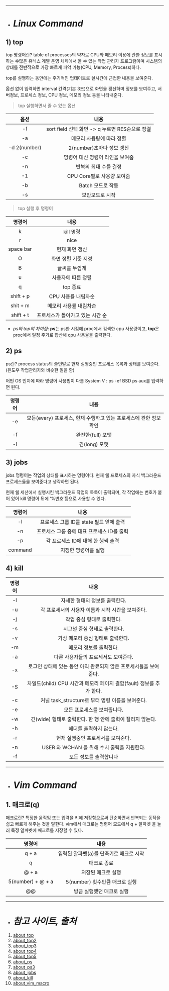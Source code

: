 ***
* # ***Linux Command***


## 1) **top**

top 명령어란? table of processes의 약자로  CPU와 메모리 이용에 관한 정보를 표시하는 수많은 유닉스 계열 운영 체제에서 볼 수 있는 작업 관리자 프로그램이며 시스템의 상태를 전반적으로 가장 빠르게 파악 가능(CPU, Memory, Process)하다.

top를 실행하는 동안에는 주기적인 업데이트로 실시간에 근접한 내용을 보여준다.

옵션 없이 입력하면 interval 간격(기본 3초)으로 화면을 갱신하며 정보를 보여주고, 서버정보, 프로세스 정보, CPU 정보, 메모리 정보 등을 나타내준다.

>top 실행하면서 줄 수 있는 옵션

|옵션|내용|
|:------:|:------:|
|-f|sort field 선택 화면 -> q 누르면 RES순으로 정렬|
|-a|메모리 사용량에 따라 정렬|
|-d 2(number)|2(number)초마다 정보 갱신|
|-c|명령어 대신 명령어 라인을 보여줌
|-n|반복의 최대 수를 결정|
|-1|CPU Core별로 사용량 보여줌|
|-b|Batch 모드로 작동|
|-s|보안모드로 시작|

>top 실행 후 명령어

|명령어|내용|
|:---:|:---:|
|k|kill 명령|
|r|nice |
|space bar|현재 화면 갱신|
|O|화면 정렬 기준 지정|
|B|글씨를 두껍게|
|u|사용자에 따른 정렬|
|q|top 종료|
|shift + p|CPU 사용률 내림차순|
|shit + m|메모리 사용률 내림차순|
|shift + t|프로세스가 돌아가고 있는 시간 순|

* *ps와 top의 차이점*: **ps**는 ps한 시점에 proc에서 검색한 cpu 사용량이고, **top**은 proc에서 일정 주기로 합산해 cpu 사용율을 출력한다.

## 2) **ps**

ps란? process status의 줄인말로 현재 실행중인 프로세스 목록과 상태를 보여준다.(윈도우 작업관리자와 비슷한 일을 함)

어떤 OS 인지에 따라 명령어 사용법이 다름
System V : ps -ef
BSD ps aux를 입력하면 된다.


|명령어|내용|
|:---:|:---:|
|-e|모든(every) 프로세스, 현재 수행하고 있는 프로세스에 관한 정보 확인|
|-f|완전한(full) 포맷|
|-l|긴(long) 포맷|



## 3) **jobs**

jobs 명령어는 작업의 상태를 표시하는 명령어다.
현재 쉘 프로세스의 자식 백그라운드 프로세스들을 보여준다고 생각하면 된다.

현재 쉘 세션에서 실행시킨 백그라운드 작업의 목록이 출력되며, 각 작업에는 번호가 붙어 있어 kill 명령어 뒤에 ‘%번호’등으로 사용할 수 있다.


|명령어|내용|
|:---:|:---:|
|-l|프로세스 그룹 ID를 state 필드 앞에 출력|
|-n|프로세스 그룹 중에 대표 프로세스 ID를 출력|
|-p|각 프로세스 ID에 대해 한 행씩 출력|
|command|지정한 명령어를 실행|



## 4) **kill**

|명령어|내용|
|:---:|:---:|
|-l|자세한 형태의 정보를 출력한다. |
|-u|각 프로세서의 사용자 이름과 시작 시간을 보여준다. |
|-j|작업 중심 형태로 출력한다.|
|-s|시그널 중심 형태로 출력한다.|
|-v|가상 메모리 중심 형태로 출력한다.|
|-m|메모리 정보를 출력한다. |
|-a|다른 사용자들의 프로세서도 보여준다.|
|-x|로그인 상태에 있는 동안 아직 완료되지 않은 프로세서들을 보여준다.|
|-S|차일드(child) CPU 시간과 메모리 페이지 결함(fault) 정보를 추가 한다.|
|-c|커널 task_structure로 부터 명령 이름을 보여준다.|
|-e|모든 프로세스를 보여줍니다.|
|-w|긴(wide) 형태로 출력한다. 한 행 안에 출력이 잘리지 않는다. |
|-h|헤더를 출력하지 않는다. |
|-r|현재 실행중인 프로세서를 보여준다.|
|-n|USER 와 WCHAN 을 위해 수치 출력을 지원한다.|
|-f|모든 정보를 출력합니다|


---


+ # ***Vim Command***

## 1. **매크로(q)**

매크로란? 특정한 움직임 또는 입력을 키에 저장함으로써 단순하면서 반복되는 동작을 쉽고 빠르게 해주는 것을 말한다.
vim에서 매크로는 명령어 모드에서 q + 알파벳 을 눌러 특정 알파벳에 매크로를 저장할 수 있다.

|명령어|내용|
|:---:|:---:|
|q + a |입력된 알파벳(a)를 단축키로 매크로 시작|
|q|매크로 종료|
|@ + a|저장된 매크로 실행|
|5(number) + @ + a|5(number) 횟수만큼 매크로 실행|
|@@|방금 실행했던 매크로 실행|

***

- #  ***참고 사이트, 출처***

1. [about_top](https://sabarada.tistory.com/146 "top")
2. [about_top2](https://zzsza.github.io/development/2018/07/18/linux-top/ "top2")
3. [about_top3](https://cheershennah.tistory.com/172 "top3")
4. [about_top4](https://m.blog.naver.com/minki0127/220773217082 "top4")
5. [about_top5](https://m.blog.naver.com/hanajava/220988767444 "top5")
6. [about_ps](https://newstars.cloud/468 "ps")
7. [about_ps3](https://shanepark.tistory.com/196 "ps2")
8. [about_jobs](https://hbase.tistory.com/265 "jobs")
9. [about_kill](https://121202.tistory.com/45 "kill")
10. [about_vim_macro](http://aboutmadlife.blogspot.com/2014/09/linux-vi-macro.html "macro")



